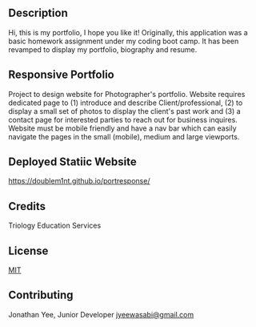 ## Description
Hi, this is my portfolio, I hope you like it! 
Originally, this application was a basic homework assignment under my coding boot camp. It has been revamped to display my portfolio, biography and resume.

## Responsive Portfolio

Project to design website for Photographer's portfolio. Website requires dedicated page to (1) introduce and describe Client/professional, (2) to display a small set of photos to display the client's past work and (3) a contact page for interested parties to reach out for business inquires. Website must be mobile friendly and have a nav bar which can easily navigate the pages in the small (mobile), medium and large viewports. 

## Deployed Statiic Website
https://doublem1nt.github.io/portresponse/

## Credits
Triology Education Services

## License
[MIT](https://choosealicense.com/licenses/mit/)

## Contributing
Jonathan Yee, Junior Developer
jyeewasabi@gmail.com